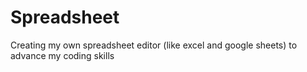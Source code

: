 # Spreadsheet
Creating my own spreadsheet editor (like excel and google sheets) to advance my coding skills
